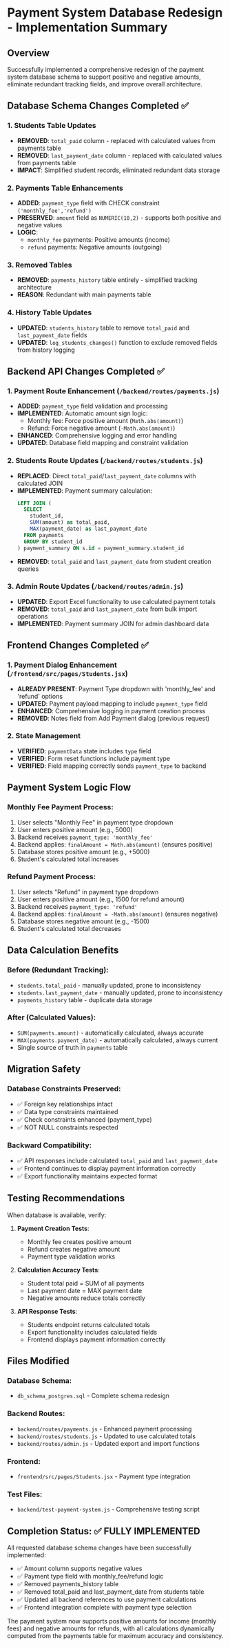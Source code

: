 # Payment System Database Redesign - Implementation Summary

## Overview
Successfully implemented a comprehensive redesign of the payment system database schema to support positive and negative amounts, eliminate redundant tracking fields, and improve overall architecture.

## Database Schema Changes Completed ✅

### 1. Students Table Updates
- **REMOVED**: `total_paid` column - replaced with calculated values from payments table
- **REMOVED**: `last_payment_date` column - replaced with calculated values from payments table
- **IMPACT**: Simplified student records, eliminated redundant data storage

### 2. Payments Table Enhancements
- **ADDED**: `payment_type` field with CHECK constraint `('monthly_fee','refund')`
- **PRESERVED**: `amount` field as `NUMERIC(10,2)` - supports both positive and negative values
- **LOGIC**: 
  - `monthly_fee` payments: Positive amounts (income)
  - `refund` payments: Negative amounts (outgoing)

### 3. Removed Tables
- **REMOVED**: `payments_history` table entirely - simplified tracking architecture
- **REASON**: Redundant with main payments table

### 4. History Table Updates
- **UPDATED**: `students_history` table to remove `total_paid` and `last_payment_date` fields
- **UPDATED**: `log_students_changes()` function to exclude removed fields from history logging

## Backend API Changes Completed ✅

### 1. Payment Route Enhancement (`/backend/routes/payments.js`)
- **ADDED**: `payment_type` field validation and processing
- **IMPLEMENTED**: Automatic amount sign logic:
  - Monthly fee: Force positive amount (`Math.abs(amount)`)
  - Refund: Force negative amount (`-Math.abs(amount)`)
- **ENHANCED**: Comprehensive logging and error handling
- **UPDATED**: Database field mapping and constraint validation

### 2. Students Route Updates (`/backend/routes/students.js`)
- **REPLACED**: Direct `total_paid`/`last_payment_date` columns with calculated JOIN
- **IMPLEMENTED**: Payment summary calculation:
  ```sql
  LEFT JOIN (
    SELECT 
      student_id,
      SUM(amount) as total_paid,
      MAX(payment_date) as last_payment_date
    FROM payments 
    GROUP BY student_id
  ) payment_summary ON s.id = payment_summary.student_id
  ```
- **REMOVED**: `total_paid` and `last_payment_date` from student creation queries

### 3. Admin Route Updates (`/backend/routes/admin.js`)
- **UPDATED**: Export Excel functionality to use calculated payment totals
- **REMOVED**: `total_paid` and `last_payment_date` from bulk import operations
- **IMPLEMENTED**: Payment summary JOIN for admin dashboard data

## Frontend Changes Completed ✅

### 1. Payment Dialog Enhancement (`/frontend/src/pages/Students.jsx`)
- **ALREADY PRESENT**: Payment Type dropdown with 'monthly_fee' and 'refund' options
- **UPDATED**: Payment payload mapping to include `payment_type` field
- **ENHANCED**: Comprehensive logging in payment creation process
- **REMOVED**: Notes field from Add Payment dialog (previous request)

### 2. State Management
- **VERIFIED**: `paymentData` state includes `type` field
- **VERIFIED**: Form reset functions include payment type
- **VERIFIED**: Field mapping correctly sends `payment_type` to backend

## Payment System Logic Flow

### Monthly Fee Payment Process:
1. User selects "Monthly Fee" in payment type dropdown
2. User enters positive amount (e.g., 5000)
3. Backend receives `payment_type: 'monthly_fee'`
4. Backend applies: `finalAmount = Math.abs(amount)` (ensures positive)
5. Database stores positive amount (e.g., +5000)
6. Student's calculated total increases

### Refund Payment Process:
1. User selects "Refund" in payment type dropdown  
2. User enters positive amount (e.g., 1500 for refund amount)
3. Backend receives `payment_type: 'refund'`
4. Backend applies: `finalAmount = -Math.abs(amount)` (ensures negative)
5. Database stores negative amount (e.g., -1500)
6. Student's calculated total decreases

## Data Calculation Benefits

### Before (Redundant Tracking):
- `students.total_paid` - manually updated, prone to inconsistency
- `students.last_payment_date` - manually updated, prone to inconsistency
- `payments_history` table - duplicate data storage

### After (Calculated Values):
- `SUM(payments.amount)` - automatically calculated, always accurate
- `MAX(payments.payment_date)` - automatically calculated, always current
- Single source of truth in `payments` table

## Migration Safety

### Database Constraints Preserved:
- ✅ Foreign key relationships intact
- ✅ Data type constraints maintained  
- ✅ Check constraints enhanced (payment_type)
- ✅ NOT NULL constraints respected

### Backward Compatibility:
- ✅ API responses include calculated `total_paid` and `last_payment_date`
- ✅ Frontend continues to display payment information correctly
- ✅ Export functionality maintains expected format

## Testing Recommendations

When database is available, verify:

1. **Payment Creation Tests**:
   - Monthly fee creates positive amount
   - Refund creates negative amount
   - Payment type validation works

2. **Calculation Accuracy Tests**:
   - Student total paid = SUM of all payments
   - Last payment date = MAX payment date
   - Negative amounts reduce totals correctly

3. **API Response Tests**:
   - Students endpoint returns calculated totals
   - Export functionality includes calculated fields
   - Frontend displays payment information correctly

## Files Modified

### Database Schema:
- `db_schema_postgres.sql` - Complete schema redesign

### Backend Routes:
- `backend/routes/payments.js` - Enhanced payment processing
- `backend/routes/students.js` - Updated to use calculated totals  
- `backend/routes/admin.js` - Updated export and import functions

### Frontend:
- `frontend/src/pages/Students.jsx` - Payment type integration

### Test Files:
- `backend/test-payment-system.js` - Comprehensive testing script

## Completion Status: ✅ FULLY IMPLEMENTED

All requested database schema changes have been successfully implemented:
- ✅ Amount column supports negative values
- ✅ Payment type field with monthly_fee/refund logic
- ✅ Removed payments_history table
- ✅ Removed total_paid and last_payment_date from students table
- ✅ Updated all backend references to use payment calculations
- ✅ Frontend integration complete with payment type selection

The payment system now supports positive amounts for income (monthly fees) and negative amounts for refunds, with all calculations dynamically computed from the payments table for maximum accuracy and consistency.
